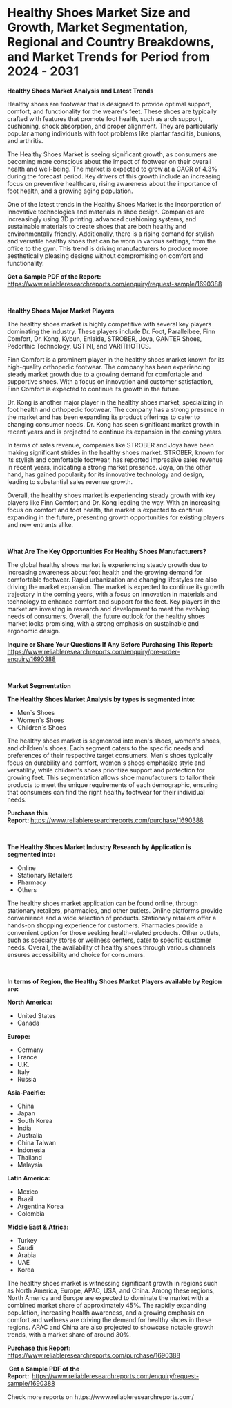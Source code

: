 <p><h1>Healthy Shoes Market Size and Growth, Market Segmentation, Regional and Country Breakdowns, and Market Trends for Period from 2024 -  2031</h1></p><p><strong>Healthy Shoes Market Analysis and Latest Trends</strong></p>
<p><p>Healthy shoes are footwear that is designed to provide optimal support, comfort, and functionality for the wearer's feet. These shoes are typically crafted with features that promote foot health, such as arch support, cushioning, shock absorption, and proper alignment. They are particularly popular among individuals with foot problems like plantar fasciitis, bunions, and arthritis.</p><p>The Healthy Shoes Market is seeing significant growth, as consumers are becoming more conscious about the impact of footwear on their overall health and well-being. The market is expected to grow at a CAGR of 4.3% during the forecast period. Key drivers of this growth include an increasing focus on preventive healthcare, rising awareness about the importance of foot health, and a growing aging population.</p><p>One of the latest trends in the Healthy Shoes Market is the incorporation of innovative technologies and materials in shoe design. Companies are increasingly using 3D printing, advanced cushioning systems, and sustainable materials to create shoes that are both healthy and environmentally friendly. Additionally, there is a rising demand for stylish and versatile healthy shoes that can be worn in various settings, from the office to the gym. This trend is driving manufacturers to produce more aesthetically pleasing designs without compromising on comfort and functionality.</p></p>
<p><strong>Get a Sample PDF of the Report:&nbsp;</strong> <a href="https://www.reliableresearchreports.com/enquiry/request-sample/1690388">https://www.reliableresearchreports.com/enquiry/request-sample/1690388</a></p>
<p>&nbsp;</p>
<p><strong>Healthy Shoes Major Market Players</strong></p>
<p><p>The healthy shoes market is highly competitive with several key players dominating the industry. These players include Dr. Foot, Paralleibee, Finn Comfort, Dr. Kong, Kybun, Enlaide, STROBER, Joya, GANTER Shoes, Pedorthic Technology, USTINI, and VARITHOTICS.</p><p>Finn Comfort is a prominent player in the healthy shoes market known for its high-quality orthopedic footwear. The company has been experiencing steady market growth due to a growing demand for comfortable and supportive shoes. With a focus on innovation and customer satisfaction, Finn Comfort is expected to continue its growth in the future.</p><p>Dr. Kong is another major player in the healthy shoes market, specializing in foot health and orthopedic footwear. The company has a strong presence in the market and has been expanding its product offerings to cater to changing consumer needs. Dr. Kong has seen significant market growth in recent years and is projected to continue its expansion in the coming years.</p><p>In terms of sales revenue, companies like STROBER and Joya have been making significant strides in the healthy shoes market. STROBER, known for its stylish and comfortable footwear, has reported impressive sales revenue in recent years, indicating a strong market presence. Joya, on the other hand, has gained popularity for its innovative technology and design, leading to substantial sales revenue growth.</p><p>Overall, the healthy shoes market is experiencing steady growth with key players like Finn Comfort and Dr. Kong leading the way. With an increasing focus on comfort and foot health, the market is expected to continue expanding in the future, presenting growth opportunities for existing players and new entrants alike.</p></p>
<p>&nbsp;</p>
<p><strong>What Are The Key Opportunities For Healthy Shoes Manufacturers?</strong></p>
<p><p>The global healthy shoes market is experiencing steady growth due to increasing awareness about foot health and the growing demand for comfortable footwear. Rapid urbanization and changing lifestyles are also driving the market expansion. The market is expected to continue its growth trajectory in the coming years, with a focus on innovation in materials and technology to enhance comfort and support for the feet. Key players in the market are investing in research and development to meet the evolving needs of consumers. Overall, the future outlook for the healthy shoes market looks promising, with a strong emphasis on sustainable and ergonomic design.</p></p>
<p><strong>Inquire or Share Your Questions If Any Before Purchasing This Report:</strong> <a href="https://www.reliableresearchreports.com/enquiry/pre-order-enquiry/1690388">https://www.reliableresearchreports.com/enquiry/pre-order-enquiry/1690388</a></p>
<p>&nbsp;</p>
<p><strong>Market Segmentation</strong></p>
<p><strong>The Healthy Shoes Market Analysis by types is segmented into:</strong></p>
<p><ul><li>Men`s Shoes</li><li>Women`s Shoes</li><li>Children`s Shoes</li></ul></p>
<p><p>The healthy shoes market is segmented into men's shoes, women's shoes, and children's shoes. Each segment caters to the specific needs and preferences of their respective target consumers. Men's shoes typically focus on durability and comfort, women's shoes emphasize style and versatility, while children's shoes prioritize support and protection for growing feet. This segmentation allows shoe manufacturers to tailor their products to meet the unique requirements of each demographic, ensuring that consumers can find the right healthy footwear for their individual needs.</p></p>
<p><strong>Purchase this Report:&nbsp;</strong><a href="https://www.reliableresearchreports.com/purchase/1690388">https://www.reliableresearchreports.com/purchase/1690388</a></p>
<p>&nbsp;</p>
<p><strong>The Healthy Shoes Market Industry Research by Application is segmented into:</strong></p>
<p><ul><li>Online</li><li>Stationary Retailers</li><li>Pharmacy</li><li>Others</li></ul></p>
<p><p>The healthy shoes market application can be found online, through stationary retailers, pharmacies, and other outlets. Online platforms provide convenience and a wide selection of products. Stationary retailers offer a hands-on shopping experience for customers. Pharmacies provide a convenient option for those seeking health-related products. Other outlets, such as specialty stores or wellness centers, cater to specific customer needs. Overall, the availability of healthy shoes through various channels ensures accessibility and choice for consumers.</p></p>
<p>&nbsp;</p>
<p><strong>In terms of Region, the Healthy Shoes Market Players available by Region are:</strong></p>
<p>
    <p> <strong> North America: </strong>
        <ul>
            <li>United States</li>
            <li>Canada</li>
        </ul>
        </p> 
    <p> <strong> Europe: </strong>
        <ul>
            <li>Germany</li>
            <li>France</li>
            <li>U.K.</li>
            <li>Italy</li>
            <li>Russia</li>
        </ul>
        </p> 
    <p> <strong> Asia-Pacific: </strong>
        <ul>
            <li>China</li>
            <li>Japan</li>
            <li>South Korea</li>
            <li>India</li>
            <li>Australia</li>
            <li>China Taiwan</li>
            <li>Indonesia</li>
            <li>Thailand</li>
            <li>Malaysia</li>
        </ul>
        </p> 
    <p> <strong> Latin America: </strong>
        <ul>
            <li>Mexico</li>
            <li>Brazil</li>
            <li>Argentina Korea</li>
            <li>Colombia</li>
        </ul>
        </p> 
    <p> <strong> Middle East & Africa: </strong>
        <ul>
            <li>Turkey</li>
            <li>Saudi</li>
            <li>Arabia</li>
            <li>UAE</li>
            <li>Korea</li>
        </ul>
    </p>
    </p>
<p><p>The healthy shoes market is witnessing significant growth in regions such as North America, Europe, APAC, USA, and China. Among these regions, North America and Europe are expected to dominate the market with a combined market share of approximately 45%. The rapidly expanding population, increasing health awareness, and a growing emphasis on comfort and wellness are driving the demand for healthy shoes in these regions. APAC and China are also projected to showcase notable growth trends, with a market share of around 30%.</p></p>
<p><strong>Purchase this Report: </strong><a href="https://www.reliableresearchreports.com/purchase/1690388">https://www.reliableresearchreports.com/purchase/1690388</a></p>
<p>&nbsp;<strong>Get a Sample PDF of the Report:&nbsp;&nbsp;</strong><a href="https://www.reliableresearchreports.com/enquiry/request-sample/1690388">https://www.reliableresearchreports.com/enquiry/request-sample/1690388</a></p>
<p><strong></strong></p>
<p>Check more reports on https://www.reliableresearchreports.com/</p>